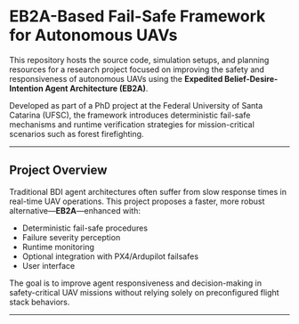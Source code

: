 # EB2A-Based Fail-Safe Framework for Autonomous UAVs

This repository hosts the source code, simulation setups, and planning resources for a research project focused on improving the safety and responsiveness of autonomous UAVs using the **Expedited Belief-Desire-Intention Agent Architecture (EB2A)**.

Developed as part of a PhD project at the Federal University of Santa Catarina (UFSC), the framework introduces deterministic fail-safe mechanisms and runtime verification strategies for mission-critical scenarios such as forest firefighting.

---

##  Project Overview

Traditional BDI agent architectures often suffer from slow response times in real-time UAV operations. This project proposes a faster, more robust alternative—**EB2A**—enhanced with:

- Deterministic fail-safe procedures
- Failure severity perception
- Runtime monitoring
- Optional integration with PX4/Ardupilot failsafes
- User interface

The goal is to improve agent responsiveness and decision-making in safety-critical UAV missions without relying solely on preconfigured flight stack behaviors.

---
